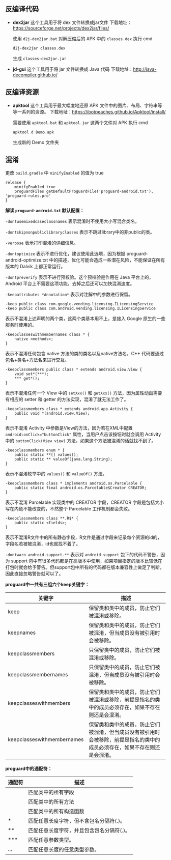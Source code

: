 ## 反编译代码

- **dex2jar** 这个工具用于将 dex 文件转换成jar文件
    下载地址：https://sourceforge.net/projects/dex2jar/files/

    使用 `d2j-dex2jar.bat` 对解压缩后的 APK 中的 `classes.dex` 执行 cmd

    ```
    d2j-dex2jar classes.dex
    ```

    生成 `classes-dex2jar.jar`

- **jd-gui** 这个工具用于将 jar 文件转换成 Java 代码
    下载地址：http://java-decompiler.github.io/
    
    

## 反编译资源

- **apktool** 这个工具用于最大幅度地还原 APK 文件中的图片、布局、字符串等等一系列的资源。
    下载地址：https://ibotpeaches.github.io/Apktool/install/

    需要使用 `apktool.bat` 和 `apktool.jar` 这两个文件对 APK 执行 cmd

    ```
    apktool d Demo.apk
    ```

    生成新的 Demo 文件夹



## 混淆

更改 `build.gradle` 中 `minifyEnabled` 的值为 true

```
release {
	minifyEnabled true
	proguardFiles getDefaultProguardFile('proguard-android.txt'), 'proguard-rules.pro'
}
```


**解读 `proguard-android.txt` 默认配置：**

`-dontusemixedcaseclassnames` 表示混淆时不使用大小写混合类名。

`-dontskipnonpubliclibraryclasses` 表示不跳过library中的非public的类。

`-verbose` 表示打印混淆的详细信息。

`-dontoptimize` 表示不进行优化，建议使用此选项，因为根据 proguard-android-optimize.txt 中的描述，优化可能会造成一些潜在风险，不能保证在所有版本的 Dalvik 上都正常运行。

`-dontpreverify` 表示不进行预校验。这个预校验是作用在 Java 平台上的，Android 平台上不需要这项功能，去掉之后还可以加快混淆速度。

`-keepattributes *Annotation*` 表示对注解中的参数进行保留。

```
-keep public class com.google.vending.licensing.ILicensingService
-keep public class com.android.vending.licensing.ILicensingService
```

表示不混淆上述声明的两个类，这两个类基本用不上，是接入 Google 原生的一些服务时使用的。

```
-keepclasseswithmembernames class * {
	native <methods>;
}
```

表示不混淆任何包含 native 方法的类的类名以及native方法名，C++ 代码要通过包名+类名+方法名来进行交互。

```
-keepclassmembers public class * extends android.view.View {
	void set*(***);
	*** get*();
}
```

表示不混淆任何一个 View 中的 `setXxx()` 和 `getXxx()` 方法，因为属性动画需要有相应的 setter 和 getter 的方法实现，混淆了就无法工作了。

```
-keepclassmembers class * extends android.app.Activity {
	public void *(android.view.View);
}
```

表示不混淆 Activity 中参数是View的方法，因为若在XML中配置 `android:onClick="buttonClick"` 属性，当用户点击该按钮时就会调用 Activity 中的 `buttonClick(View view)` 方法，如果这个方法被混淆的话就找不到了。

```
-keepclassmembers enum * {
	public static **[] values();
    public static ** valueOf(java.lang.String);
}
```

表示不混淆枚举中的 `values()` 和 `valueOf()` 方法。

```
-keepclassmembers class * implements android.os.Parcelable {
	public static final android.os.Parcelable$Creator CREATOR;
}
```

表示不混淆 Parcelable 实现类中的 CREATOR 字段，CREATOR 字段是包括大小写在内绝不能改变的，不然整个 Parcelable 工作机制都会失败。

```
-keepclassmembers class **.R$* {
	public static <fields>;
}
```

表示不混淆R文件中的所有静态字段，R文件是通过字段来记录每个资源的id的，字段名若被被混淆，id也就找不着了。

`-dontwarn android.support.**` 表示对 `android.support` 包下的代码不警告，因为 support 包中有很多代码都是在高版本中使用，如果项目指定的版本比较低在打包时就会给予警告。但support包中所有的代码都在版本兼容性上做足了判断，因此直接忽略警告就可以了。



**proguard中一共有三组六个keep关键字：**

| 关键字                     | 描述                                                         |
| -------------------------- | ------------------------------------------------------------ |
| keep                       | 保留类和类中的成员，防止它们被混淆或移除。                   |
| keepnames                  | 保留类和类中的成员，防止它们被混淆，但当成员没有被引用时会被移除。 |
| keepclassmembers           | 只保留类中的成员，防止它们被混淆或移除。                     |
| keepclassmembernames       | 只保留类中的成员，防止它们被混淆，但当成员没有被引用时会被移除。 |
| keepclasseswithmembers     | 保留类和类中的成员，防止它们被混淆或移除，前提是指名的类中的成员必须存在，如果不存在则还是会混淆。 |
| keepclasseswithmembernames | 保留类和类中的成员，防止它们被混淆，但当成员没有被引用时会被移除，前提是指名的类中的成员必须存在，如果不存在则还是会混淆。 |



**proguard中的通配符：**

| 通配符   | 描述                                      |
| -------- | ----------------------------------------- |
| <field>  | 匹配类中的所有字段                        |
| <method> | 匹配类中的所有方法                        |
| <init>   | 匹配类中的所有构造函数                    |
| *        | 匹配任意长度字符，但不含包名分隔符(.)。   |
| **       | 匹配任意长度字符，并且包含包名分隔符(.)。 |
| ***      | 匹配任意参数类型。                        |
| …        | 匹配任意长度的任意类型参数。              |

